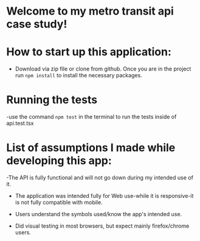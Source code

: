 # Welcome to my metro transit api case study!

# How to start up this application:
- Download via zip file or clone from github. Once you are in the project run `npm install` to install the necessary packages.

# Running the tests
-use the command `npm test` in the terminal to run the tests inside of api.test.tsx


# List of assumptions I made while developing this app:

-The API is fully functional and will not go down during my intended use of it.

- The application was intended fully for Web use-while it is responsive-it is not fully compatible with mobile. 

- Users understand the symbols used/know the app's intended use.

- Did visual testing in most browsers, but expect mainly firefox/chrome users.
